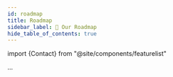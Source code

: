 ```yaml
---
id: roadmap
title: Roadmap
sidebar_label: 📅 Our Roadmap
hide_table_of_contents: true
---
```

import {Contact} from "@site/components/featurelist"

...

<Contact />
